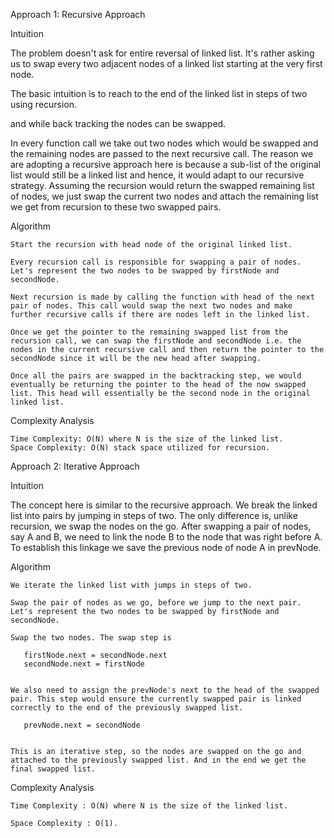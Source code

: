 Approach 1: Recursive Approach

Intuition

The problem doesn't ask for entire reversal of linked list. It's rather asking us to swap every two adjacent nodes of a linked list starting at the very first node.

The basic intuition is to reach to the end of the linked list in steps of two using recursion.

and while back tracking the nodes can be swapped.

In every function call we take out two nodes which would be swapped and the remaining nodes are passed to the next recursive call. The reason we are adopting a recursive approach here is because a sub-list of the original list would still be a linked list and hence, it would adapt to our recursive strategy. Assuming the recursion would return the swapped remaining list of nodes, we just swap the current two nodes and attach the remaining list we get from recursion to these two swapped pairs.

Algorithm

    Start the recursion with head node of the original linked list.

    Every recursion call is responsible for swapping a pair of nodes. Let's represent the two nodes to be swapped by firstNode and secondNode.

    Next recursion is made by calling the function with head of the next pair of nodes. This call would swap the next two nodes and make further recursive calls if there are nodes left in the linked list.

    Once we get the pointer to the remaining swapped list from the recursion call, we can swap the firstNode and secondNode i.e. the nodes in the current recursive call and then return the pointer to the secondNode since it will be the new head after swapping.

    Once all the pairs are swapped in the backtracking step, we would eventually be returning the pointer to the head of the now swapped list. This head will essentially be the second node in the original linked list.

Complexity Analysis

    Time Complexity: O(N) where N is the size of the linked list.
    Space Complexity: O(N) stack space utilized for recursion.


Approach 2: Iterative Approach

Intuition

The concept here is similar to the recursive approach. We break the linked list into pairs by jumping in steps of two. The only difference is, unlike recursion, we swap the nodes on the go. After swapping a pair of nodes, say A and B, we need to link the node B to the node that was right before A. To establish this linkage we save the previous node of node A in prevNode.

Algorithm

    We iterate the linked list with jumps in steps of two.

    Swap the pair of nodes as we go, before we jump to the next pair. Let's represent the two nodes to be swapped by firstNode and secondNode.

    Swap the two nodes. The swap step is

       firstNode.next = secondNode.next
       secondNode.next = firstNode
     

    We also need to assign the prevNode's next to the head of the swapped pair. This step would ensure the currently swapped pair is linked correctly to the end of the previously swapped list.

       prevNode.next = secondNode
     

    This is an iterative step, so the nodes are swapped on the go and attached to the previously swapped list. And in the end we get the final swapped list.

Complexity Analysis

    Time Complexity : O(N) where N is the size of the linked list.

    Space Complexity : O(1).
